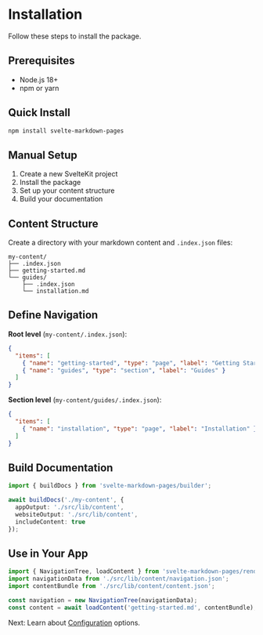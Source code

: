 # Installation

Follow these steps to install the package.

## Prerequisites

- Node.js 18+
- npm or yarn

## Quick Install

```bash
npm install svelte-markdown-pages
```

## Manual Setup

1. Create a new SvelteKit project
2. Install the package
3. Set up your content structure
4. Build your documentation

## Content Structure

Create a directory with your markdown content and `.index.json` files:

```
my-content/
├── .index.json
├── getting-started.md
└── guides/
    ├── .index.json
    └── installation.md
```

## Define Navigation

**Root level** (`my-content/.index.json`):
```json
{
  "items": [
    { "name": "getting-started", "type": "page", "label": "Getting Started" },
    { "name": "guides", "type": "section", "label": "Guides" }
  ]
}
```

**Section level** (`my-content/guides/.index.json`):
```json
{
  "items": [
    { "name": "installation", "type": "page", "label": "Installation" }
  ]
}
```

## Build Documentation

```typescript
import { buildDocs } from 'svelte-markdown-pages/builder';

await buildDocs('./my-content', {
  appOutput: './src/lib/content',
  websiteOutput: './src/lib/content',
  includeContent: true
});
```

## Use in Your App

```typescript
import { NavigationTree, loadContent } from 'svelte-markdown-pages/renderer';
import navigationData from './src/lib/content/navigation.json';
import contentBundle from './src/lib/content/content.json';

const navigation = new NavigationTree(navigationData);
const content = await loadContent('getting-started.md', contentBundle);
```

Next: Learn about [Configuration](./configuration.md) options.

